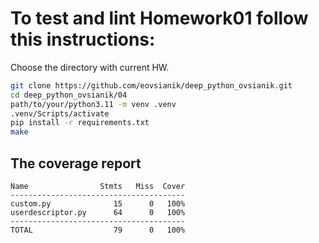 # To test and lint Homework01 follow this instructions:

Choose the directory with current HW.
```sh
git clone https://github.com/eovsianik/deep_python_ovsianik.git
cd deep_python_ovsianik/04
path/to/your/python3.11 -m venv .venv
.venv/Scripts/activate
pip install -r requirements.txt
make
```
## The coverage report
```
Name                Stmts   Miss  Cover
---------------------------------------
custom.py              15      0   100%
userdescriptor.py      64      0   100%
---------------------------------------
TOTAL                  79      0   100%
```
